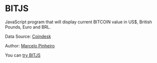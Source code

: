 # BITJS
JavaScript program that will display current BITCOIN value in US$, British Pounds, Euro and BRL.  

Data Source: [Coindesk](https://www.coindesk.com/api/)    

Author: [Marcelo Pinheiro](http://twitter.com/mpinheir)

You can [try BITJS](https://mpinheir.github.io/BITJS/)  